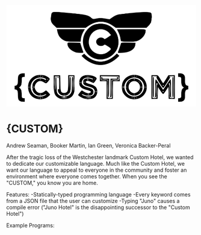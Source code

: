 ![](https://github.com/Booker-M/Custom/blob/main/logo/Custom.png?raw=true)

# {CUSTOM}
Andrew Seaman, Booker Martin, Ian Green, Veronica Backer-Peral

After the tragic loss of the Westchester landmark Custom Hotel, we wanted to dedicate our customizable language. Much like the Custom Hotel, we want our language to appeal to everyone in the community and foster an environment where everyone comes together. When you see the "CUSTOM," you know you are home.

Features:
-Statically-typed programming language
-Every keyword comes from a JSON file that the user can customize
-Typing "Juno" causes a compile error ("Juno Hotel" is the disappointing successor to the "Custom Hotel")

Example Programs:
